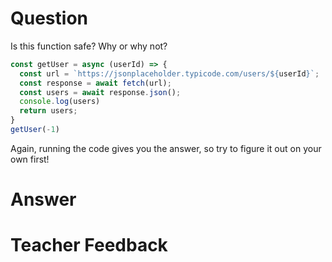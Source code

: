 # Question

Is this function safe? Why or why not?

```js
const getUser = async (userId) => {
  const url = `https://jsonplaceholder.typicode.com/users/${userId}`;
  const response = await fetch(url);
  const users = await response.json();
  console.log(users)
  return users;
}
getUser(-1)
```

Again, running the code gives you the answer, so try to figure it out on your own first!

# Answer


# Teacher Feedback